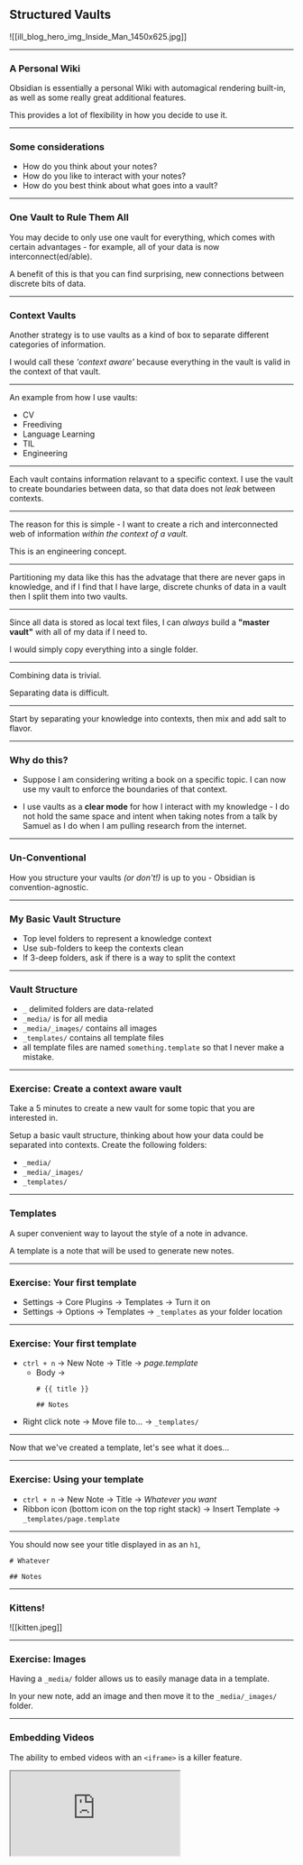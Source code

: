 ## Structured Vaults

![[ill_blog_hero_img_Inside_Man_1450x625.jpg]]

---

### A Personal Wiki

Obsidian is essentially a personal Wiki with automagical rendering built-in, as well as some really great additional features.

This provides a lot of flexibility in how you decide to use it.

---

### Some considerations

- How do you think about your notes?
- How do you like to interact with your notes?
- How do you best think about what goes into a vault?

---

### One Vault to Rule Them All

You may decide to only use one vault for everything, which comes with certain advantages - for example, all of your data is now interconnect(ed/able).

A benefit of this is that you can find surprising, new connections between discrete bits of data.

---

### Context Vaults

Another strategy is to use vaults as a kind of box to separate different categories of information.

I would call these _'context aware'_ because everything in the vault is valid in the context of that vault.

---

An example from how I use vaults:
- CV
- Freediving
- Language Learning
- TIL
- Engineering

---

Each vault contains information relavant to a specific context. I use the vault to create boundaries between data, so that data does not _leak_ between contexts.

---

The reason for this is simple - I want to create a rich and interconnected web of information _within the context of a vault._

This is an engineering concept.

---

Partitioning my data like this has the advatage that there are never gaps in knowledge, and if I find that I have large, discrete chunks of data in a vault then I split them into two vaults.

---

Since all data is stored as local text files, I can _always_ build a **"master vault"** with all of my data if I need to.

I would simply copy everything into a single folder. 

---

Combining data is trivial. 

Separating data is difficult. 

---

Start by separating your knowledge into contexts, then mix and add salt to flavor. 

---

### Why do this?

- Suppose I am considering writing a book on a specific topic. I can now use my vault to enforce the boundaries of that context.

- I use vaults as a __clear mode__ for how I interact with my knowledge - I do not hold the same space and intent when taking notes from a talk by Samuel as I do when I am pulling research from the internet.

---

### Un-Conventional

How you structure your vaults _(or don't!)_ is up to you - Obsidian is convention-agnostic.

---

### My Basic Vault Structure

- Top level folders to represent a knowledge context
- Use sub-folders to keep the contexts clean
- If 3-deep folders, ask if there is a way to split the context

---

### Vault Structure

- `_` delimited folders are data-related
- `_media/` is for all media
- `_media/_images/` contains all images
- `_templates/` contains all template files
- all template files are named `something.template` so that I never make a mistake.

---

### Exercise: Create a context aware vault

Take a 5 minutes to create a new vault for some topic that you are interested in.

Setup a basic vault structure, thinking about how your data could be separated into contexts. Create the following folders:
- `_media/`
- `_media/_images/`
-  `_templates/`
 
---
 
### Templates

A super convenient way to layout the style of a note in advance.

A template is a note that will be used to generate new notes.

---

### Exercise: Your first template

- Settings -> Core Plugins -> Templates -> Turn it on
- Settings -> Options -> Templates -> `_templates` as your folder location

--- 

### Exercise: Your first template

- `ctrl + n` -> New Note -> Title -> _page.template_
	- Body ->
		```
		# {{ title }}
		
		## Notes
		```
- Right click note -> Move file to... -> `_templates/`

---

Now that we've created a template, let's see what it does...

---

### Exercise: Using your template

- `ctrl + n` -> New Note -> Title -> _Whatever you want_
- Ribbon icon (bottom icon on the top right stack) -> Insert Template ->  `_templates/page.template`

---

You should now see your title displayed in as an `h1`,

```
# Whatever

## Notes
```

---

### Kittens!

![[kitten.jpeg]]

---

### Exercise: Images

Having a `_media/` folder allows us to easily manage data in a template.

In your new note, add an image and then move it to the `_media/_images/` folder.

---

### Embedding Videos

The ability to embed videos with an `<iframe>` is a killer feature.

<iframe src="https://www.youtube.com/embed/BeL5dI5Hkg8" />

---

To do this, we use an `<iframe>` tag like so,

```
<iframe src="https://www.youtube.com/embed/BeL5dI5Hkg8" />

```

Where the url is `https://www.youtube.com/embed/{VIDEO_ID}` and `{VIDEO_ID}` is what you find at the end of a Youtube video url.

---

### Exercise: Embed a video

Give it a shot. Right now.

```
<iframe src="https://www.youtube.com/embed/BeL5dI5Hkg8" />

```

---

### What is an iframe?

An iframe is an html tag that allows us to embed an html document inside another html document.

What we just did is embeded an html document containing only a video inside our iframe. 

But we could do so much more...

---

### Can we embed a whole website?

---

### The Clove Hitch

Yes we can,

<iframe src="https://www.animatedknots.com/clove-hitch-knot-rope-end" height="500"/>

---

```
<iframe 
src="https://www.animatedknots.com/clove-hitch-knot-rope-end" 
height="600"/>
```

_This is not semantic html - I needed to make it fit. You will never have a new line in an html tag._

---

### Exercise: Embed a website in an iframe

Use any url,

```
<iframe src="https://clairvision.org" />
```

---

Hopefully this will give you a starting point for getting into Obsidian and get your creativity flowing.

As they say...

---

![[biggie-smalls-cat.jpeg]]
> "Sky's the limit"
> \- _Biggie Smalls_
